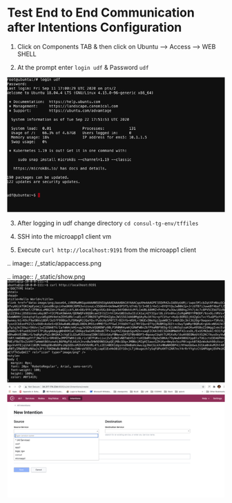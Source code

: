 #  Test End to End Communication after Intentions Configuration

1. Click on Components TAB & then click on Ubuntu --> Access --> WEB SHELL

2. At the prompt enter ``` login udf ``` & Password ``` udf ```


 ![alt text](../../../../../../../../../../../../../images/less1-4.png)

3. After logging in udf change directory ```cd consul-tg-env/tffiles```

4. SSH into the microapp1 client vm

5. Execute ```curl http://localhost:9191``` from the microapp1 client


 .. image:: /_static/appaccess.png

 .. image:: /_static/show.png
 ![alt text](../../../../../../../../../../../../../images/appaccess.png)
 ![alt text](../../../../../../../../../../../../../images/show.png)

